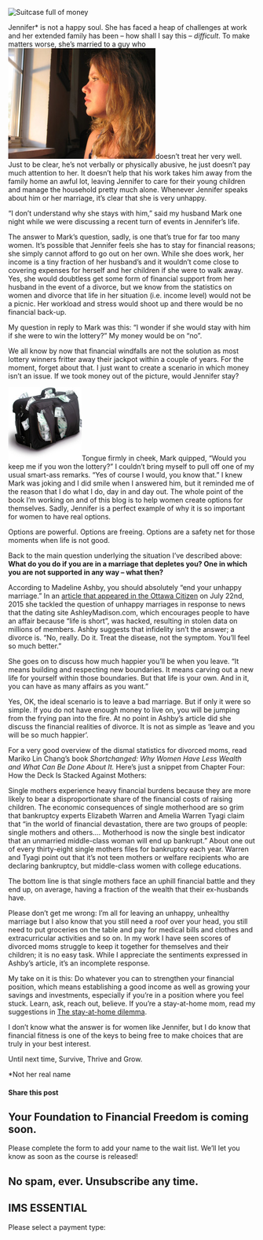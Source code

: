 ![Suitcase full of money](https://yourfinanciallaunchpad.com/wp-content/uploads/elementor/thumbs/Suitcase-full-of-money-qdc6ctku5dolaphy3e3x8c2t0aeflqn79oqrfq5jm0.jpg "Suitcase full of money")

Jennifer\* is not a happy soul. She has faced a heap of challenges at work and her extended family has been – how shall I say this – *difficult*. To make matters worse, she’s married to a guy who [![Unhappy woman](attachments/Unhappy-woman-300x225.jpg)](http://yflmainprod.wpengine.com/wp-content/uploads/2015/07/Unhappy-woman.jpg)doesn’t treat her very well. Just to be clear, he’s not verbally or physically abusive, he just doesn’t pay much attention to her. It doesn’t help that his work takes him away from the family home an awful lot, leaving Jennifer to care for their young children and manage the household pretty much alone. Whenever Jennifer speaks about him or her marriage, it’s clear that she is very unhappy.

“I don’t understand why she stays with him,” said my husband Mark one night while we were discussing a recent turn of events in Jennifer’s life.

The answer to Mark’s question, sadly, is one that’s true for far too many women. It’s possible that Jennifer feels she has to stay for financial reasons; she simply cannot afford to go out on her own. While she does work, her income is a tiny fraction of her husband’s and it wouldn’t come close to covering expenses for herself and her children if she were to walk away. Yes, she would doubtless get some form of financial support from her husband in the event of a divorce, but we know from the statistics on women and divorce that life in her situation (i.e. income level) would not be a picnic. Her workload and stress would shoot up and there would be no financial back-up.

My question in reply to Mark was this: “I wonder if she would stay with him if she were to win the lottery?” My money would be on “no”.

We all know by now that financial windfalls are not the solution as most lottery winners fritter away their jackpot within a couple of years. For the moment, forget about that. I just want to create a scenario in which money isn’t an issue. If we took money out of the picture, would Jennifer stay?

[![Suitcase full of money](attachments/Suitcase-full-of-money-150x150.jpg)](http://yflmainprod.wpengine.com/wp-content/uploads/2015/07/Suitcase-full-of-money.jpg)Tongue firmly in cheek, Mark quipped, “Would you keep me if you won the lottery?” I couldn’t bring myself to pull off one of my usual smart-ass remarks. “Yes of course I would, you know that.” I knew Mark was joking and I did smile when I answered him, but it reminded me of the reason that I do what I do, day in and day out. The whole point of the book I’m working on and of this blog is to help women create options for themselves. Sadly, Jennifer is a perfect example of why it is so important for women to have real options.

Options are powerful. Options are freeing. Options are a safety net for those moments when life is not good.

Back to the main question underlying the situation I’ve described above: **What do you do if you are in a marriage that depletes you? One in which you are not supported in any way – what then?**

According to Madeline Ashby, you should absolutely “end your unhappy marriage.” In an [article that appeared in the Ottawa Citizen](http://ottawacitizen.com/opinion/columnists/madeline-ashby-life-is-short-end-your-unhappy-marriage) on July 22nd, 2015 she tackled the question of unhappy marriages in response to news that the dating site AshleyMadison.com, which encourages people to have an affair because “life is short”, was hacked, resulting in stolen data on millions of members. Ashby suggests that infidelity isn’t the answer; a divorce is. “No, really. Do it. Treat the disease, not the symptom. You’ll feel so much better.”

She goes on to discuss how much happier you’ll be when you leave. “It means building and respecting new boundaries. It means carving out a new life for yourself within those boundaries. But that life is your own. And in it, you can have as many affairs as you want.”

Yes, OK, the ideal scenario is to leave a bad marriage. But if only it were so simple. If you do not have enough money to live on, you will be jumping from the frying pan into the fire. At no point in Ashby’s article did she discuss the financial realities of divorce. It is not as simple as ‘leave and you will be so much happier’.

For a very good overview of the dismal statistics for divorced moms, read Mariko Lin Chang’s book *Shortchanged: Why Women Have Less Wealth and What Can Be Done About It.* Here’s just a snippet from Chapter Four: How the Deck Is Stacked Against Mothers:

Single mothers experience heavy financial burdens because they are more likely to bear a disproportionate share of the financial costs of raising children. The economic consequences of single motherhood are so grim that bankruptcy experts Elizabeth Warren and Amelia Warren Tyagi claim that “in the world of financial devastation, there are two groups of people: single mothers and others…. Motherhood is now the single best indicator that an unmarried middle-class woman will end up bankrupt.” About one out of every thirty-eight single mothers files for bankruptcy each year. Warren and Tyagi point out that it’s not teen mothers or welfare recipients who are declaring bankruptcy, but middle-class women with college educations.

The bottom line is that single mothers face an uphill financial battle and they end up, on average, having a fraction of the wealth that their ex-husbands have.

Please don’t get me wrong: I’m all for leaving an unhappy, unhealthy marriage but I also know that you still need a roof over your head, you still need to put groceries on the table and pay for medical bills and clothes and extracurricular activities and so on. In my work I have seen scores of divorced moms struggle to keep it together for themselves and their children; it is no easy task. While I appreciate the sentiments expressed in Ashby’s article, it’s an incomplete response.

My take on it is this: Do whatever you can to strengthen your financial position, which means establishing a good income as well as growing your savings and investments, especially if you’re in a position where you feel stuck. Learn, ask, reach out, believe. If you’re a stay-at-home mom, read my suggestions in [The stay-at-home dilemma](https://yflmainprod.wpengine.com/2012/04/the-stay-at-home-dilemma/).

I don’t know what the answer is for women like Jennifer, but I do know that financial fitness is one of the keys to being free to make choices that are truly in your best interest.

Until next time, Survive, Thrive and Grow.

\*Not her real name

#### Share this post

## Your Foundation to Financial Freedom is coming soon.

Please complete the form to add your name to the wait list. We’ll let you know as soon as the course is released!

## No spam, ever. Unsubscribe any time.

## IMS ESSENTIAL

Please select a payment type: